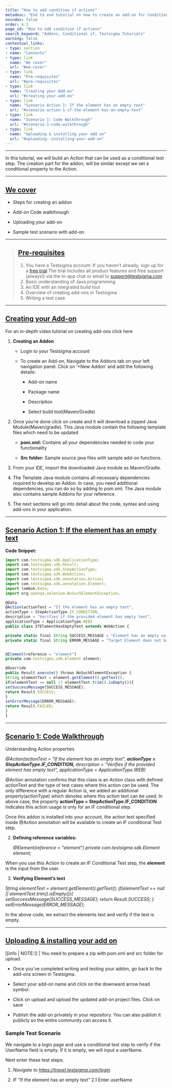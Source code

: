 ```yaml
---
title: "How to add condition if actions"
metadesc: "End to end tutorial on how to create an add-on for Conditional If action | Learn how to build an Action that can be used as a conditional test step in Testsigma"
noindex: false
order: 6.3
page_id: "How to add condition if actions"
search_keyword: "Addons, Conditional if, Testsigma Tutorials"
warning: false
contextual_links:
- type: section
- name: "Contents"
- type: link
  name: "We cover"
  url: "#we-cover"
- type: link
  name: "Pre-requisites"
  url: "#pre-requisites"
- type: link
  name: "Creating your Add-on"
  url: "#creating-your-add-on"
- type: link
  name: "Scenario Action 1: If the element has an empty text"
  url: "#scenario-action-1-if-the-element-has-an-empty-text"
- type: link
  name: "Scenario 1: Code Walkthrough"
  url: "#scenario-1-code-walkthrough"
- type: link
  name: "Uploading & installing your add on"
  url: "#uploading--installing-your-add-on"
---
```

---

In this tutorial, we will build an Action that can be used as a conditional test step. The creation part for the addon, will be similar except we set a conditional property to the Action.

---
## [We cover](#we-cover)

* Steps for creating an addon

* Add-on Code walkthrough

* Uploading your add-on

* Sample test scenario with add-on

---

> ## [Pre-requisites](#pre-requisites)
> 1. You have a Testsigma account: If you haven't already, sign up for a [free trial](https://testsigma.com/signup)
>   The trial includes all product features and free support (always!) via the in-app chat or email to [support@testsigma.com](mailto:support@testsigma.com)
> 2. Basic understanding of Java programming
> 3. An IDE with an integrated build tool
> 4. Overview of creating add-ons in Testsigma
> 5. Writing a test case

---
## [Creating your Add-on](#creating-your-add-on)

For an in-depth video tutorial on creating add-ons click here

1. **Creating an Addon**
     * Login to your Testsigma account

     * To create an Add-on, Navigate to the Addons tab on your left navigation panel. Click on ‘+New Addon’ and add the following details:
        * Add-on name

        * Package name

        * Description

        * Select build tool(Maven/Gradle)
       
2. Once you’re done click on create and it will download a zipped Java Module(Maven/gradle). This Java module contain the following template files which need to be updated
      * **pom.xml:** Contains all your dependencies needed to code your functionality

      * **Src folder:** Sample source java files with sample add-on functions.

3. From your IDE, import the downloaded Java module as Maven/Gradle.

4. The Template Java module contains all necessary dependencies required to develop an Addon. In case, you need additional dependencies, you can do so by adding to pom.xml. The Java module also contains sample Addons for your reference.

5. The next sections will go into detail about the code, syntax and using add-ons in your application.

---

## [Scenario Action 1: If the element has an empty text](#scenario-action-1-if-the-element-has-an-empty-text)

**Code Snippet:**
```javascript
import com.testsigma.sdk.ApplicationType;
import com.testsigma.sdk.Result;
import com.testsigma.sdk.StepActionType;
import com.testsigma.sdk.WebAction;
import com.testsigma.sdk.annotation.Action;
import com.testsigma.sdk.annotation.Element;
import lombok.Data;
import org.openqa.selenium.NoSuchElementException;

@Data
@Action(actionText = "If the element has an empty text",
actionType = StepActionType.IF_CONDITION,
description = "Verifies if the provided element has empty text",
applicationType = ApplicationType.WEB)
public class IfElementHasEmptyText extends WebAction {

private static final String SUCCESS_MESSAGE = "Element has an empty va;ue as expected";
private static final String ERROR_MESSAGE = "Target Element does not have an Empty value";


@Element(reference = "element")
private com.testsigma.sdk.Element element;

@Override
public Result execute() throws NoSuchElementException {
String elementText = element.getElement().getText();
if(elementText == null || elementText.trim().isEmpty()){
setSuccessMessage(SUCCESS_MESSAGE);
return Result.SUCCESS;
}
setErrorMessage(ERROR_MESSAGE);
return Result.FAILED;
}
}
```

---

## [Scenario 1: Code Walkthrough]()

Understanding Action properties


_@Action(actionText = "If the element has an empty text",
**actionType = StepActionType.IF_CONDITION,**
description = "Verifies if the provided element has empty text",
applicationType = ApplicationType.WEB)_

@Action annotation confirms that this class is an Action class with defined actionText and the type of test cases where this action can be used.
The only difference with a regular Action is, we added an additional property(actionType) which denotes where this action text can be used.
In above case, the property **actionType = StepActionType.IF_CONDITION** indicates this action usage is only for an IF conditional step.

Once this addon is installed into your account, the action text specified inside @Action annotation will be available to create an IF conditional Test step.


2. **Defining reference variables:**

     _@Element(reference = "element")
           private com.testsigma.sdk.Element element;_

When you use this Action to create an IF Conditional Test step, the **element** is the input from the user.


3. **Verifying Element’s text**

_String elementText = element.getElement().getText();
if(elementText == null || elementText.trim().isEmpty()){
setSuccessMessage(SUCCESS_MESSAGE);
return Result.SUCCESS;
}
setErrorMessage(ERROR_MESSAGE);_

In the above code, we extract the elements text and verify if the text is empty.

---

## [Uploading & installing your add on](#uploading--installing-your-add-on)

[[info | NOTE:]]
| You need to prepare a zip with pom.xml and src folder for upload.

* Once you’ve completed writing and testing your addon, go back to the add-ons screen in Testsigma.

* Select your add-on name and click on the downward arrow head symbol.

* Click on upload and upload the updated add-on project files. Click on save

* Publish the add-on privately in your repository. You can also publish it publicly so the entire community can access it.

### Sample Test Scenario

We navigate to a login page and use a conditional test step to verify if the UserName field is empty. If it is empty, we will input a userName.

Next enter these test steps:

1. _Navigate to https://travel.testsigma.com/login_

2. IF “If the element has an empty text”
    2.1 Enter userName
